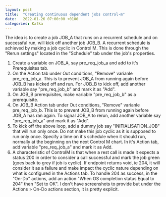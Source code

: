 ```yaml
---
layout: post
title:  "Creating continuous dependent jobs control-m"
date:   2022-01-26 07:00:00 +0100
categories: Kafka
---
```


The idea is to create a job JOB_A that runs on a recurrent schedule and on successful run, will kick off another job JOB_B.
A recurrent schedule is achieved by making a job cyclic in Control M.  This is done through the "Rerun settings" located in the "Schedule" tab under the job's properties.

1. Create a variable on JOB_A, say pre_req_job_a and add to it's Prerequisites tab.
2. On the Action tab under Out conditions, "Remove" varianle pre_req_job_a.  This is to prevent JOB_A from running again before JOB_B has kicked off and run. For JOB_B to kick off, add another variable say "pre_req_job_b" and mark it as "Add".  
3. On JOB_B prerequisites, make variable "pre_req_job_b" as a prerequisite.
4. On JOB_B Action tab under Out conditions, "Remove" varianle pre_req_job_b.  This is to prevent JOB_B from running again before JOB_A has ran again. To signal JOB_A to rerun, add another variable say "pre_req_job_a" and mark it as "Add". 
5. To kick off the above loop, add a dummy job say "INITIALISATION_JOB" that will run only once.  Do not make this job cyclic as it is supposed to run only once.  Specify a time on it's schedule when it should run, normally at the beginning on the next Control M chart.  In it's Action tab, add variable "pre_req_job_a" and mark it as Add.
6. A characteristic of ControlM is that when a rest call is made it expects a status 200 in order to consider a call successful and mark the job green (goes back to grey if job is cyclic).  If endpoint returns void, ie 204, it will consider it as a failure and make impact the cyclic nature depending on what is configured in the Actions tab.  To handle 204 as success, in the "On-Do" actions, add an action "When OS completion status Equal to 204" then "Set to OK".  I don't have screenshots to provide but under the Actions > On-Do actions section, it is pretty explicit.

